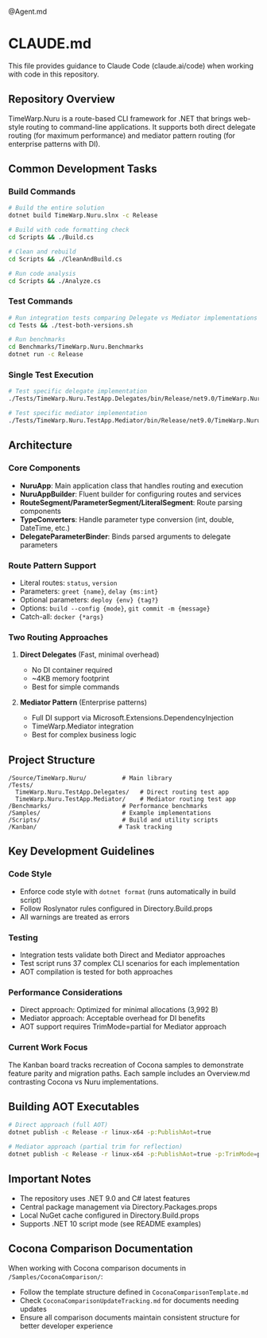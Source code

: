 @Agent.md
# CLAUDE.md

This file provides guidance to Claude Code (claude.ai/code) when working with code in this repository.

## Repository Overview

TimeWarp.Nuru is a route-based CLI framework for .NET that brings web-style routing to command-line applications. It supports both direct delegate routing (for maximum performance) and mediator pattern routing (for enterprise patterns with DI).

## Common Development Tasks

### Build Commands

```bash
# Build the entire solution
dotnet build TimeWarp.Nuru.slnx -c Release

# Build with code formatting check
cd Scripts && ./Build.cs

# Clean and rebuild
cd Scripts && ./CleanAndBuild.cs

# Run code analysis
cd Scripts && ./Analyze.cs
```

### Test Commands

```bash
# Run integration tests comparing Delegate vs Mediator implementations (both JIT and AOT)
cd Tests && ./test-both-versions.sh

# Run benchmarks
cd Benchmarks/TimeWarp.Nuru.Benchmarks
dotnet run -c Release
```

### Single Test Execution

```bash
# Test specific delegate implementation
./Tests/TimeWarp.Nuru.TestApp.Delegates/bin/Release/net9.0/TimeWarp.Nuru.TestApp.Delegates git status

# Test specific mediator implementation  
./Tests/TimeWarp.Nuru.TestApp.Mediator/bin/Release/net9.0/TimeWarp.Nuru.TestApp.Mediator git status
```

## Architecture

### Core Components

- **NuruApp**: Main application class that handles routing and execution
- **NuruAppBuilder**: Fluent builder for configuring routes and services
- **RouteSegment/ParameterSegment/LiteralSegment**: Route parsing components
- **TypeConverters**: Handle parameter type conversion (int, double, DateTime, etc.)
- **DelegateParameterBinder**: Binds parsed arguments to delegate parameters

### Route Pattern Support

- Literal routes: `status`, `version`
- Parameters: `greet {name}`, `delay {ms:int}`
- Optional parameters: `deploy {env} {tag?}`
- Options: `build --config {mode}`, `git commit -m {message}`
- Catch-all: `docker {*args}`

### Two Routing Approaches

1. **Direct Delegates** (Fast, minimal overhead)
   - No DI container required
   - ~4KB memory footprint
   - Best for simple commands

2. **Mediator Pattern** (Enterprise patterns)
   - Full DI support via Microsoft.Extensions.DependencyInjection
   - TimeWarp.Mediator integration
   - Best for complex business logic

## Project Structure

```
/Source/TimeWarp.Nuru/          # Main library
/Tests/
  TimeWarp.Nuru.TestApp.Delegates/   # Direct routing test app
  TimeWarp.Nuru.TestApp.Mediator/    # Mediator routing test app
/Benchmarks/                    # Performance benchmarks
/Samples/                       # Example implementations
/Scripts/                       # Build and utility scripts
/Kanban/                       # Task tracking
```

## Key Development Guidelines

### Code Style
- Enforce code style with `dotnet format` (runs automatically in build script)
- Follow Roslynator rules configured in Directory.Build.props
- All warnings are treated as errors

### Testing
- Integration tests validate both Direct and Mediator approaches
- Test script runs 37 complex CLI scenarios for each implementation
- AOT compilation is tested for both approaches

### Performance Considerations
- Direct approach: Optimized for minimal allocations (3,992 B)
- Mediator approach: Acceptable overhead for DI benefits
- AOT support requires TrimMode=partial for Mediator approach

### Current Work Focus
The Kanban board tracks recreation of Cocona samples to demonstrate feature parity and migration paths. Each sample includes an Overview.md contrasting Cocona vs Nuru implementations.

## Building AOT Executables

```bash
# Direct approach (full AOT)
dotnet publish -c Release -r linux-x64 -p:PublishAot=true

# Mediator approach (partial trim for reflection)
dotnet publish -c Release -r linux-x64 -p:PublishAot=true -p:TrimMode=partial
```

## Important Notes

- The repository uses .NET 9.0 and C# latest features
- Central package management via Directory.Packages.props
- Local NuGet cache configured in Directory.Build.props
- Supports .NET 10 script mode (see README examples)

## Cocona Comparison Documentation

When working with Cocona comparison documents in `/Samples/CoconaComparison/`:
- Follow the template structure defined in `CoconaComparisonTemplate.md`
- Check `CoconaComparisonUpdateTracking.md` for documents needing updates
- Ensure all comparison documents maintain consistent structure for better developer experience